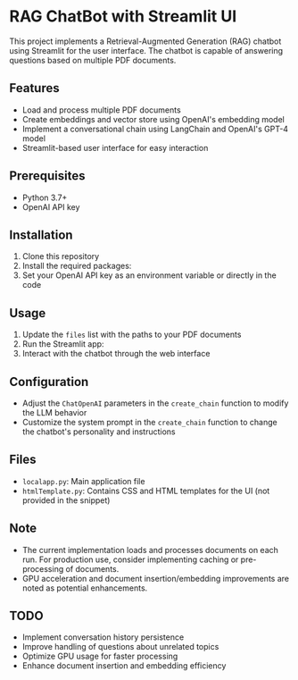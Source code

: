 # RAG ChatBot with Streamlit UI

This project implements a Retrieval-Augmented Generation (RAG) chatbot using Streamlit for the user interface. The chatbot is capable of answering questions based on multiple PDF documents.

## Features

- Load and process multiple PDF documents
- Create embeddings and vector store using OpenAI's embedding model
- Implement a conversational chain using LangChain and OpenAI's GPT-4 model
- Streamlit-based user interface for easy interaction

## Prerequisites

- Python 3.7+
- OpenAI API key

## Installation

1. Clone this repository
2. Install the required packages:
3. Set your OpenAI API key as an environment variable or directly in the code

## Usage

1. Update the `files` list with the paths to your PDF documents
2. Run the Streamlit app:
3. Interact with the chatbot through the web interface

## Configuration

- Adjust the `ChatOpenAI` parameters in the `create_chain` function to modify the LLM behavior
- Customize the system prompt in the `create_chain` function to change the chatbot's personality and instructions

## Files

- `localapp.py`: Main application file
- `htmlTemplate.py`: Contains CSS and HTML templates for the UI (not provided in the snippet)

## Note

- The current implementation loads and processes documents on each run. For production use, consider implementing caching or pre-processing of documents.
- GPU acceleration and document insertion/embedding improvements are noted as potential enhancements.

## TODO

- Implement conversation history persistence
- Improve handling of questions about unrelated topics
- Optimize GPU usage for faster processing
- Enhance document insertion and embedding efficiency
